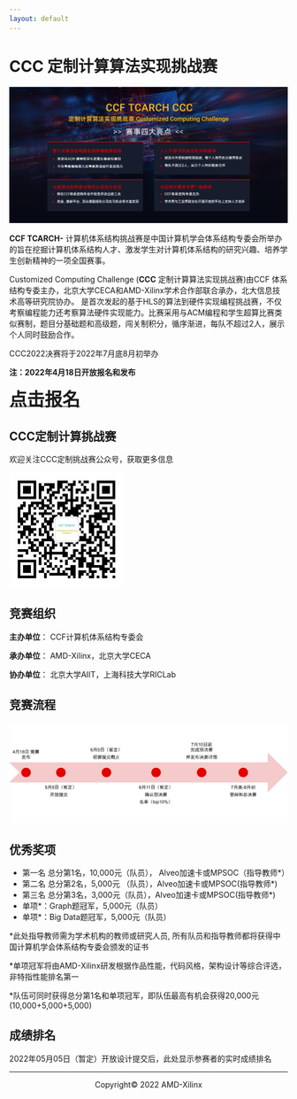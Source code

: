 ```yaml
---
layout: default
---
```

# CCC 定制计算算法实现挑战赛

![](./images/cover2022.jpg)

**CCF TCARCH-** 计算机体系结构挑战赛是中国计算机学会体系结构专委会所举办的旨在挖掘计算机体系结构人才、激发学生对计算机体系结构的研究兴趣、培养学生创新精神的一项全国赛事。

Customized Computing Challenge (**CCC** 定制计算算法实现挑战赛)由CCF 体系结构专委主办，北京大学CECA和AMD-Xilinx学术合作部联合承办，北大信息技术高等研究院协办。
是首次发起的基于HLS的算法到硬件实现编程挑战赛，不仅考察编程能力还考察算法硬件实现能力。比赛采用与ACM编程和学生超算比赛类似赛制，题目分基础题和高级题，闯关制积分，循序渐进，每队不超过2人，展示个人同时鼓励合作。

CCC2022决赛将于2022年7月底8月初举办

<!-- 与CCF TCARCH Advanced Parallel Processing Technology   -->
<!-- ([**APPT2021**](https://appt2021.github.io/)) 以及首届 CCF计算机系统大会 ([**CCFSYS2021**](http://ccfsys2021.zhejianglab.com/index.html)) -->

**注：2022年4月18日开放报名和发布**

<a href="http://118.31.189.183:8008/"><font size="6" ><strong>点击报名</strong></font></a>


## CCC定制计算挑战赛

欢迎关注CCC定制挑战赛公众号，获取更多信息



![](./images/qr1.jpg)


## 竞赛组织

**主办单位**： CCF计算机体系结构专委会

**承办单位**： AMD-Xilinx，北京大学CECA

**协办单位**： 北京大学AIIT，上海科技大学RICLab


## 竞赛流程

![](./images/timeline2022.jpg)

## 优秀奖项

- 第一名 总分第1名，10,000元（队员）， Alveo加速卡或MPSOC（指导教师*）
- 第二名 总分第2名，5,000元 （队员），Alveo加速卡或MPSOC(指导教师*)
- 第三名 总分第3名，3,000元（队员），Alveo加速卡或MPSOC(指导教师*)
- 单项*：Graph题冠军，5,000元（队员）
- 单项*：Big Data题冠军，5,000元（队员）


*此处指导教师需为学术机构的教师或研究人员, 所有队员和指导教师都将获得中国计算机学会体系结构专委会颁发的证书

*单项冠军将由AMD-Xilinx研发根据作品性能，代码风格，架构设计等综合评选，非特指性能排名第一

*队伍可同时获得总分第1名和单项冠军，即队伍最高有机会获得20,000元 (10,000+5,000+5,000)




## 成绩排名

2022年05月05日（暂定）开放设计提交后，此处显示参赛者的实时成绩排名

---------------------------------------
<p align="center">Copyright&copy; 2022 AMD-Xilinx</p>

